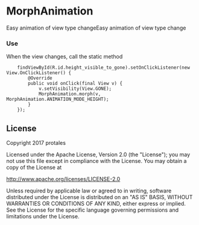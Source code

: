 # MorphAnimation

Easy animation of view type changeEasy animation of view type change

### Use

When the view changes, call the static method

```
    findViewById(R.id.height_visible_to_gone).setOnClickListener(new View.OnClickListener() {
        @Override
        public void onClick(final View v) {
            v.setVisibility(View.GONE);
            MorphAnimation.morph(v, MorphAnimation.ANIMATION_MODE_HEIGHT);
        }
    });
```

## License

Copyright 2017 protales

Licensed under the Apache License, Version 2.0 (the "License");
you may not use this file except in compliance with the License.
You may obtain a copy of the License at

   http://www.apache.org/licenses/LICENSE-2.0

Unless required by applicable law or agreed to in writing, software
distributed under the License is distributed on an "AS IS" BASIS,
WITHOUT WARRANTIES OR CONDITIONS OF ANY KIND, either express or implied.
See the License for the specific language governing permissions and
limitations under the License.
